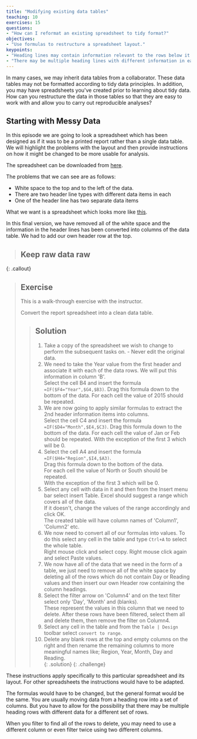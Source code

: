 ```yaml
---
title: "Modifying existing data tables"
teaching: 10
exercises: 15
questions:
- "How can I reformat an existing spreadsheet to tidy format?"
objectives:
- "Use formulas to restructure a spreadsheet layout."
keypoints:
- "Heading lines may contain information relevant to the rows below it and needs to added to each of them."
- "There may be multiple heading lines with different information in each."
---
```


In many cases, we may inherit data tables from a collaborator. These data tables may not be formatted
according to tidy data principles. In addition, you may have spreadsheets you've created prior to learning
about tidy data. How can you restructure the data in those tables so that they are easy to work with
and allow you to carry out reproducible analyses? 

## Starting with Messy Data

In this episode we are going to look a spreadsheet which has been designed as if it was to be a printed
report rather than a single data table. We will highlight the problems with the layout and then provide 
instructions on how it might be changed to be more usable for analysis.

The spreadsheet can be downloaded from [here](../data/report_data_o.xlsx).

The problems that we can see are as follows:

* White space to the top and to the left of the data.
* There are two header line types with different data items in each
* One of the header line has two separate data items

What we want is a spreadsheet which looks more like [this](../data/report_data_c.xlsx).

In this final version, we have removed all of the white space and the information in the header lines 
has been converted into columns of the data table. We had to add our own header row at the top.

> ## Keep raw data raw
> 
> 
> 
{: .callout}

> ## Exercise 
> 
> This is a walk-through exercise with the instructor.
> 
> Convert the report spreadsheet into a clean data table.
> 
>> ## Solution
>> 
>> 1. Take a copy of the spreadsheet we wish to change to perform the subsequent tasks on. - Never edit the original data.
>> 2. We need to take the Year value from the first header and associate it with each of the data rows. We will put this information in column 'B'.  
>> Select the cell B4 and insert the formula `=IF($F4="Year",$G4,$B3)`. Drag this formula down to the bottom of the data. For each cell the value of 2015 should be repeated.
>> 3. We are now going to apply similar formulas to extract the 2nd header information items into columns.  
>>  Select the cell C4 and insert the formula `=IF($D4="Month",$E4,$C3)`.  Drag this formula down to the bottom of the data. For each cell the value of Jan or Feb should be repeated.
>> With the exception of the first 3 which will be 0. 
>> 4.   Select the cell A4 and insert the formula  `=IF($H4="Region",$I4,$A3)`.   
>> Drag this formula down to the bottom of the data.   
>> For each cell the value of North or South should be repeated.  
>> With the exception of the first 3 which will be 0.   
>> 5. Select any cell with data in it and then from the Insert menu bar select insert Table. Excel should suggest a range which covers all of the data.   
>> If it doesn't, change the values of the range accordingly and click OK.  
The created table will have column names of 'Column1', 'Column2' etc.  
>> 6. We now need to convert all of our formulas into values. To do this select any cell in the table and type `Ctrl+A` to select the whole table.   
>> Right mouse click and select copy. Right mouse click again and select Paste values.  
>> 7. We now have all of the data that we need in the form of a table, we just need to remove all of the white space by deleting all of the rows which do not contain Day or Reading values and then insert our own Header row containing the column headings.  
>> 8. Select the filter arrow on 'Column4' and on the text filter select  only 'Day', 'Month' and (blanks).   
>> These represent the values in this column that we need to delete. After these rows have been filtered, select them all and delete them, then remove the filter on Column4.  
>> 9. Select any cell in the table and from the `Table | Design` toolbar select `convert to range`.  
>> 10. Delete any blank rows at the top and empty columns on the right and then rename the remaining columns to more meaningful names like; Region, Year, Month, Day and Reading.  
> {: .solution}
{: .challenge}

These instructions apply specifically to this particular spreadsheet and its layout. 
For other spreadsheets the instructions would have to be adapted. 

The formulas would have to be changed, but the general format would be the same. You are usually moving data from a heading row into a set of columns. But you have to allow for the possibility that there may be multiple heading rows with different data for a different set of rows.

When you filter to find all of the rows to delete, you may need to use a different column or 
even filter twice using two different columns.


